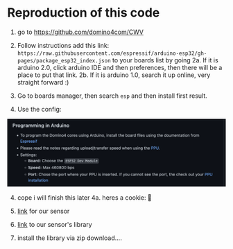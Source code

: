 # Reproduction of this code

1. go to https://github.com/domino4com/CWV

2. Follow instructions add this link: `https://raw.githubusercontent.com/espressif/arduino-esp32/gh-pages/package_esp32_index.json` to your boards list by going 
    2a. If it is arduino 2.0, click arduino IDE and then preferences, then there will be a place to put that link.
    2b. If it is arduino 1.0, search it up online, very straight forward :)

2. Go to boards manager, then search `esp` and then install first result.

3. Use the config:  

![alt text](https://github.com/Montgomery-Aerospace-Club/SIO-1/blob/main/configs.png?raw=true)

4. cope i will finish this later
4a. heres a cookie: 🍪

5. [link](https://xinabox.cc/products/si01) for our sensor
6. [link](https://github.com/xinabox/arduino-SI01) to our sensor's library
7. install the library via zip download....
